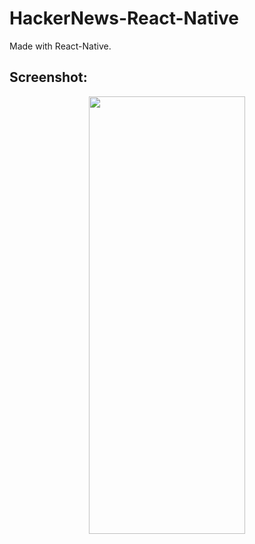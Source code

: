 # HackerNews-React-Native  

Made with React-Native.

## Screenshot:  
<center>
<img src="http://i.imgur.com/vfvL9Mj.png" height="700"  width="250"/>
</center>